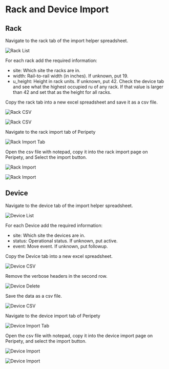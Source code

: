 # Rack and Device Import

## Rack

Navigate to the rack tab of the import helper spreadsheet.

![Rack List](../img/import/rack_list.png)

For each rack add the required information:

* site: Which site the racks are in.
* width: Rail-to-rail width (in inches). If unknown, put 19.
* u_height: Height in rack units. If unknown, put 42. Check the device tab and see what the highest occupied ru of any rack. If that value is larger than 42 and set that as the height for all racks.

Copy the rack tab into a new excel spreadsheet and save it as a csv file.

![Rack CSV](../img/import/rack_csv_1.png)

![Rack CSV](../img/import/rack_csv_2.png)

Navigate to the rack import tab of Peripety

![Rack Import Tab](../img/import/rack_import_tab.png)

Open the csv file with notepad, copy it into the rack import page on Peripety, and Select the import button.

![Rack Import](../img/import/rack_import_1.png)

![Rack Import](../img/import/rack_import_2.png)

## Device

Navigate to the device tab of the import helper spreadsheet.

![Device List](../img/import/device_list.png)

For each Device add the required information:

* site: Which site the devices are in.
* status: Operational status. If unknown, put active.
* event: Move event. If unknown, put followup.

Copy the Device tab into a new excel spreadsheet.

![Device CSV](../img/import/device_csv_1.png)

Remove the verbose headers in the second row.

![Device Delete](../img/import/device_delete.png)

Save the data as a csv file.

![Device CSV](../img/import/device_csv_2.png)

Navigate to the device import tab of Peripety

![Device Import Tab](../img/import/device_import_tab.png)

Open the csv file with notepad, copy it into the device import page on Peripety, and select the import button.

![Device Import](../img/import/device_import_1.png)

![Device Import](../img/import/device_import_2.png)
